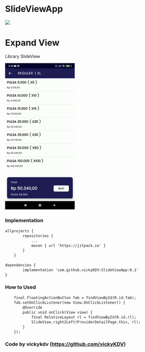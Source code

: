 # SlideViewApp

[![](https://jitpack.io/v/vickyKDV/SlideViewApp.svg)](https://jitpack.io/#vickyKDV/SlideViewApp)


# Expand View
Library SlideView

![alt text](https://raw.githubusercontent.com/vickyKDV/SlideViewApp/master/Screenrecorder-2020-09-10-03-18.gif)


### Implementation
    allprojects {
            repositories {
                ...
                maven { url 'https://jitpack.io' }
            }
        }
    
    dependencies {
	        implementation 'com.github.vickyKDV:SlideViewApp:0.1'
	}

### How to Used
        final FloatingActionButton fab = findViewById(R.id.fab);
        fab.setOnClickListener(new View.OnClickListener() {
            @Override
            public void onClick(View view) {
                final RelativeLayout rl = findViewById(R.id.rl);
                SlideView.right2Left(ProviderDetailPage.this, rl);
            }
        });
    
        
        
   ### Code by vickykdv (https://github.com/vickyKDV) 
